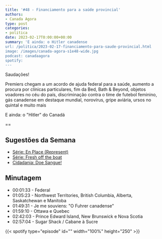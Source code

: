 ```yaml
---
title: '#48 - Financiamento para a saúde provincial'
authors:
- Canada Agora
type: post
categories:
- politica
date: 2023-02-17T0:00:00+00:00
summary: 'E ainda: o Hitler canadense
url: /politica/2023-02-17-financiamento-para-saude-provincial.html
image: /images/canada-agora-s1e48-wide.jpg
podcast: canadaagora
spotify: 
---
```


Saudações!

Premiers chegam a um acordo de ajuda federal para a saúde, aumento a procura por clínicas particulares, fim da Bed, Bath & Beyond, objetos voadores no céu do país, discriminação contra o time de futebol feminino, gás canadense em destaque mundial, norovírus, gripe aviária, ursos no quintal  e muito mais

E ainda: o "Hitler" do Canadá

==

## Sugestões da Semana
- [Série: En Place (Represent)](https://www.imdb.com/title/tt23546622/)
- [Série: Fresh off the boat](https://www.imdb.com/title/tt3551096/)
- [Cidadania: Doe Sangue!](https://www.blood.ca)

## Minutagem
- 00:01:33 - Federal
- 01:05:23 - Northwest Territories, British Columbia, Alberta, Saskatchewan e Manitoba
- 01:49:31 - Je me souviens: "O Fuhrer canadense"
- 01:59:10 - Ottawa e Quebec
- 02:42:03 - Prince Edward Island, New Brunswick e Nova Scotia
- 02:57:04 - Sugar Shack / Cabane à Sucre

{{< spotify type="episode" id="" width="100%" height="250" >}}
